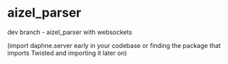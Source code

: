 # aizel_parser

dev branch - aizel_parser with websockets

(import daphne.server early in your codebase or finding the package that imports Twisted and importing it later on)
